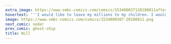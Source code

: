 ```yaml
---
extra_image: https://www.smbc-comics.com/comics/153400037120180811after.png
hovertext: '''I would like to leave my millions to my children. I would like to, but I don''t have any. Because of the drugs.'''
image: https://www.smbc-comics.com/comics/1534000307-20180811.png
next_comic: seder
prev_comic: ghost-ship
title: Will
---
```



